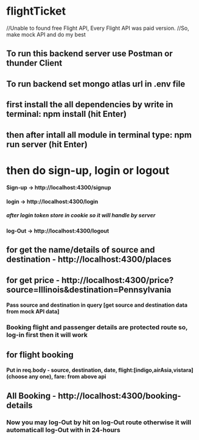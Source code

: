# flightTicket

//Unable to found free Flight API, Every Flight API was paid version.
//So, make mock API and do my best
## To run this backend server use Postman or thunder Client


## To run backend set mongo atlas url in .env file 
## first install the all dependencies by write in terminal: npm install (hit Enter)
## then after intall all module in terminal type: npm run server (hit Enter)

# then do sign-up, login or logout

#### Sign-up -> http://localhost:4300/signup
#### login -> http://localhost:4300/login
##### after login token store in cookie so it will handle by server
#### log-Out -> http://localhost:4300/logout

## for get the name/details of source and destination - http://localhost:4300/places


## for get price - http://localhost:4300/price?source=Illinois&destination=Pennsylvania
#### Pass source and destination in query [get source and destination data from mock API data]

### Booking flight and passenger details are protected route so, log-in first then it will work

## for flight booking
#### Put in req.body - source, destination, date, flight:[indigo,airAsia,vistara](choose any one), fare: from above api


## All Booking - http://localhost:4300/booking-details

### Now you may log-Out by hit on log-Out route otherwise it will automaticall log-Out with in 24-hours